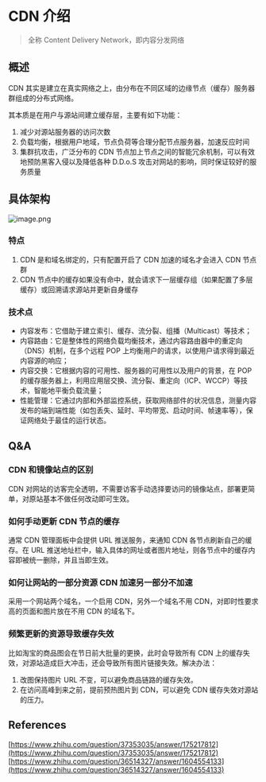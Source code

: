 # CDN 介绍

> 全称 Content Delivery Network，即内容分发网络

## 概述

CDN 其实是建立在真实网络之上，由分布在不同区域的边缘节点（缓存）服务器群组成的分布式网络。

其本质是在用户与源站间建立缓存层，主要有如下功能：

1. 减少对源站服务器的访问次数
1. 负载均衡，根据用户地域，节点负荷等合理分配节点服务器，加速反应时间
1. 集群抗攻击，广泛分布的 CDN 节点加上节点之间的智能冗余机制，可以有效地预防黑客入侵以及降低各种 D.D.o.S 攻击对网站的影响，同时保证较好的服务质量

## 具体架构

![image.png](@images/1609227021543-4fb26ab1-118c-4ed4-98ad-1f65dc0511fc.png)

### 特点

1. CDN 是和域名绑定的，只有配置开启了 CDN 加速的域名才会进入 CDN 节点群
1. CDN 节点中的缓存如果没有命中，就会请求下一层缓存组（如果配置了多层缓存）或回溯请求源站并更新自身缓存

### 技术点

- 内容发布：它借助于建立索引、缓存、流分裂、组播（Multicast）等技术；
- 内容路由：它是整体性的网络负载均衡技术，通过内容路由器中的重定向（DNS）机制，在多个远程 POP 上均衡用户的请求，以使用户请求得到最近内容源的响应；
- 内容交换：它根据内容的可用性、服务器的可用性以及用户的背景，在 POP 的缓存服务器上，利用应用层交换、流分裂、重定向（ICP、WCCP）等技术，智能地平衡负载流量；
- 性能管理：它通过内部和外部监控系统，获取网络部件的状况信息，测量内容发布的端到端性能（如包丢失、延时、平均带宽、启动时间、帧速率等），保证网络处于最佳的运行状态。

## Q&A

### CDN 和镜像站点的区别

CDN 对网站的访客完全透明，不需要访客手动选择要访问的镜像站点，部署更简单，对原站基本不做任何改动即可生效。

### 如何手动更新 CDN 节点的缓存

通常 CDN 管理面板中会提供 URL 推送服务，来通知 CDN 各节点刷新自己的缓存。在 URL 推送地址栏中，输入具体的网址或者图片地址，则各节点中的缓存内容即被统一删除，并且当即生效。

### 如何让网站的一部分资源 CDN 加速另一部分不加速

采用一个网站两个域名，一个启用 CDN，另外一个域名不用 CDN，对即时性要求高的页面和图片放在不用 CDN 的域名下。

### 频繁更新的资源导致缓存失效

比如淘宝的商品图会在节日前大批量的更换，此时会导致所有 CDN 上的缓存失效，对源站造成巨大冲击，还会导致所有图片链接失效。解决办法：

1. 改图保持图片 URL 不变，可以避免商品链路的缓存失效。
1. 在访问高峰到来之前，提前预热图片到 CDN，可以避免 CDN 缓存失效对源站的压力。

## References

[https://www.zhihu.com/question/37353035/answer/175217812](https://www.zhihu.com/question/37353035/answer/175217812)
[https://www.zhihu.com/question/36514327/answer/1604554133](https://www.zhihu.com/question/36514327/answer/1604554133)
